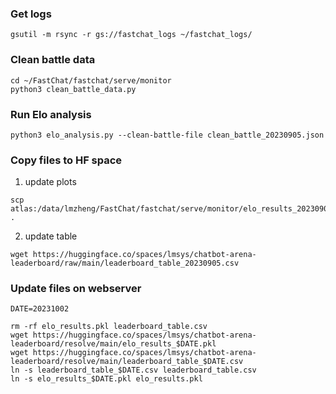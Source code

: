 ### Get logs

```
gsutil -m rsync -r gs://fastchat_logs ~/fastchat_logs/
```

### Clean battle data

```
cd ~/FastChat/fastchat/serve/monitor
python3 clean_battle_data.py
```

### Run Elo analysis

```
python3 elo_analysis.py --clean-battle-file clean_battle_20230905.json
```

### Copy files to HF space

1. update plots

```
scp atlas:/data/lmzheng/FastChat/fastchat/serve/monitor/elo_results_20230905.pkl .
```

2. update table

```
wget https://huggingface.co/spaces/lmsys/chatbot-arena-leaderboard/raw/main/leaderboard_table_20230905.csv
```

### Update files on webserver

```
DATE=20231002

rm -rf elo_results.pkl leaderboard_table.csv
wget https://huggingface.co/spaces/lmsys/chatbot-arena-leaderboard/resolve/main/elo_results_$DATE.pkl
wget https://huggingface.co/spaces/lmsys/chatbot-arena-leaderboard/resolve/main/leaderboard_table_$DATE.csv
ln -s leaderboard_table_$DATE.csv leaderboard_table.csv
ln -s elo_results_$DATE.pkl elo_results.pkl
```
